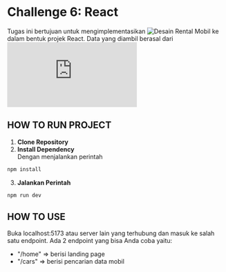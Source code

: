 # Challenge 6: React

Tugas ini bertujuan untuk mengimplementasikan
![Desain Rental Mobil](<https://www.figma.com/file/PKNYfwTP0UvhDV51msj2oK/BCR---Binar-Car-Rental-(Copy)?node-id=111%3A5698>)
ke dalam bentuk projek React. Data yang diambil berasal dari ![API](https://raw.githubusercontent.com/fnurhidayat/probable-garbanzo/main/data/cars.min.json)

## HOW TO RUN PROJECT

1. **Clone Repository**
2. **Install Dependency**<br>
   Dengan menjalankan perintah

```bash
npm install
```

3. **Jalankan Perintah**<br>

```bash
npm run dev
```

## HOW TO USE

Buka localhost:5173 atau server lain yang terhubung dan masuk ke salah satu endpoint. Ada 2 endpoint yang bisa Anda coba yaitu:

- "/home" => berisi landing page
- "/cars" => berisi pencarian data mobil
